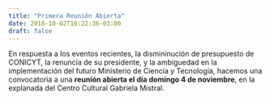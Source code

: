 ```yaml
---
title: "Primera Reunión Abierta"
date: 2018-10-02T16:22:36-03:00
draft: false
---
```

En respuesta a los eventos recientes, la dismininución de presupuesto de CONICYT, la renuncia de su presidente, y la ambiguedad en la implementación del futuro Ministerio de Ciencia y Tecnología, hacemos una convocatoria a una **reunión abierta el día domingo 4 de noviembre**, en la explanada del Centro Cultural Gabriela Mistral.
